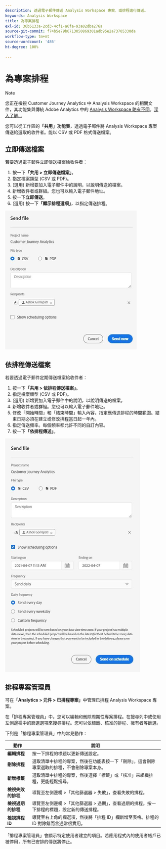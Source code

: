 ```yaml
---
description: 透過電子郵件傳送 Analysis Workspace 專案，或排程進行傳送。
keywords: Analysis Workspace
title: 為專案排程
exl-id: 36b5133a-2cd3-4cf1-a6fa-93a02dba276a
source-git-commit: f74b5e79b6713050869301adb95e2a73705330da
workflow-type: tm+mt
source-wordcount: '486'
ht-degree: 100%

---
```


# 為專案排程

>[!NOTE]
>
>您正在檢視 Customer Journey Analytics 中 Analysis Workspace 的相關文件，其功能集與傳統 Adobe Analytics 中的 [Analysis Workspace 略有不同](https://experienceleague.adobe.com/docs/analytics/analyze/analysis-workspace/home.html?lang=zh-Hant)。[深入了解...](/help/getting-started/cja-aa.md)

您可以從工作區的&#x200B;**「共用」功能表**，透過電子郵件將 Analysis Workspace 專案傳送給選取的收件者。能以 CSV 或 PDF 格式傳送檔案。

## 立即傳送檔案

若要透過電子郵件立即傳送檔案給收件者：

1. 按一下&#x200B;**「共用 > 立即傳送檔案」**。
1. 指定檔案類型 (CSV 或 PDF)。
1. (選用) 新增要加入電子郵件中的說明，以說明傳送的檔案。
1. 新增收件者或群組。您也可以輸入電子郵件地址。
1. 按一下&#x200B;**立即傳送**。
1. (選用) 按一下&#x200B;**「顯示排程選項」**，以指定傳送排程。

![立即傳送檔案](assets/send-file-no-scheduling-options.JPG)

## 依排程傳送檔案

若要透過電子郵件定期傳送檔案給收件者：

1. 按一下&#x200B;**「共用 > 依排程傳送檔案」**。
1. 指定檔案類型 (CSV 或 PDF)。
1. (選用) 新增要加入電子郵件中的說明，以說明傳送的檔案。
1. 新增收件者或群組。您也可以輸入電子郵件地址。
1. 修改「開始時間」和「結束時間」輸入內容，指定應傳送排程的時間範圍。結束日期必須在建立或修改排程當日起一年內。
1. 指定傳送頻率。每個頻率都允許不同的自訂內容。
1. 按一下&#x200B;**「依排程傳送」**。

![](assets/send-file.JPG)

## 排程專案管理員

可在&#x200B;**「Analytics > 元件 > 已排程專案」**&#x200B;中管理已排程 Analysis Workspace 專案。

在「排程專案管理員」中，您可以編輯和刪除周期性專案排程。在搜尋列中或使用左側邊欄中的篩選選項來搜尋排程。您可以依標籤、核准的排程、擁有者等篩選。

下列是「排程專案管理員」中的常見動作：

| 動作 | 說明 |
|---|---|
| **編輯排程** | 按一下排程的標題以更新傳送設定。 |
| **刪除排程** | 選取清單中排程的專案，然後在功能表按一下「刪除」。這會刪除專案選取的排程，不會刪除專案本身。 |
| **新增標籤** | 選取清單中排程的專案，然後選擇「標籤」或「核准」來組織排程，更能輕鬆搜尋。 |
| **檢視失敗的排程** | 導覽至左側邊欄 >「其他篩選器 > 失敗」，查看失敗的排程。 |
| **檢視過期的排程** | 導覽至左側邊欄 >「其他篩選器 > 過期」，查看過期的排程。按一下排程的標題，設定新的傳送排程。 |
| **檢視排程 ID** | 導覽至右上角的欄選項，然後將「排程 ID」欄新增至表格。排程的 ID 對除錯而言通常很實用。 |

「排程專案管理員」會顯示特定使用者建立的項目。若應用程式內的使用者帳戶已被停用，所有已安排的傳送將停止。
